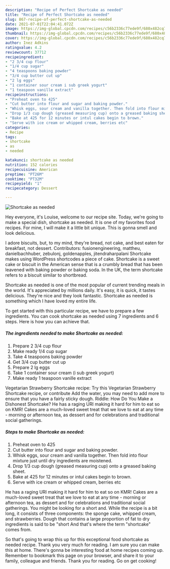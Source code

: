```yaml
---
description: "Recipe of Perfect Shortcake as needed"
title: "Recipe of Perfect Shortcake as needed"
slug: 867-recipe-of-perfect-shortcake-as-needed
date: 2021-07-01T22:04:41.072Z
image: https://img-global.cpcdn.com/recipes/c56b2336c77ede9f/680x482cq70/shortcake-as-needed-recipe-main-photo.jpg
thumbnail: https://img-global.cpcdn.com/recipes/c56b2336c77ede9f/680x482cq70/shortcake-as-needed-recipe-main-photo.jpg
cover: https://img-global.cpcdn.com/recipes/c56b2336c77ede9f/680x482cq70/shortcake-as-needed-recipe-main-photo.jpg
author: Inez Adkins
ratingvalue: 4.2
reviewcount: 37712
recipeingredient:
- "2 3/4 cup flour"
- "1/4 cup sugar"
- "4 teaspoons baking powder"
- "3/4 cup butter cut up"
- "2 lg eggs"
- "1 container sour cream i sub greek yogurt"
- "1 teaspoon vanille extract"
recipeinstructions:
- "Preheat oven to 425"
- "Cut butter into flour and sugar and baking powder."
- "Whisk eggs, sour cream and vanilla together. Then fold into flour mixture just until dry ingredients are moistened."
- "Drop 1/3 cup dough (greased measuring cup) onto a greased baking sheet."
- "Bake at 425 for 12 minutes or intul cakes begin to brown."
- "Serve with ice cream or whipped cream, berries etc"
categories:
- Recipe
tags:
- shortcake
- as
- needed

katakunci: shortcake as needed 
nutrition: 152 calories
recipecuisine: American
preptime: "PT26M"
cooktime: "PT32M"
recipeyield: "1"
recipecategory: Dessert

---
```



![Shortcake as needed](https://img-global.cpcdn.com/recipes/c56b2336c77ede9f/680x482cq70/shortcake-as-needed-recipe-main-photo.jpg)

Hey everyone, it's Louise, welcome to our recipe site. Today, we're going to make a special dish, shortcake as needed. It is one of my favorites food recipes. For mine, I will make it a little bit unique. This is gonna smell and look delicious.

I adore biscuits, but, to my mind, they&#39;re bread, not cake, and best eaten for breakfast, not dessert. Contributors: fusionengineering, mattheu, danielbachhuber, zebulonj, goldenapples, jitendraharpalani Shortcake makes using WordPress shortcodes a piece of cake. Shortcake is a sweet cake or biscuit in the American sense that is a crumbly bread that has been leavened with baking powder or baking soda. In the UK, the term shortcake refers to a biscuit similar to shortbread.

Shortcake as needed is one of the most popular of current trending meals in the world. It's appreciated by millions daily. It's easy, it is quick, it tastes delicious. They're nice and they look fantastic. Shortcake as needed is something which I have loved my entire life.


To get started with this particular recipe, we have to prepare a few ingredients. You can cook shortcake as needed using 7 ingredients and 6 steps. Here is how you can achieve that.

<!--inarticleads1-->

##### The ingredients needed to make Shortcake as needed:

1. Prepare 2 3/4 cup flour
1. Make ready 1/4 cup sugar
1. Take 4 teaspoons baking powder
1. Get 3/4 cup butter cut up
1. Prepare 2 lg eggs
1. Take 1 container sour cream (i sub greek yogurt)
1. Make ready 1 teaspoon vanille extract


Vegetarian Strawberry Shortcake recipe: Try this Vegetarian Strawberry Shortcake recipe, or contribute Add the water, you may need to add more to ensure that you have a fairly sticky dough. Riddle: How Do You Make a Dishonest Shortcake? He has a raging URI making it hard for him to eat so on KMR! Cakes are a much-loved sweet treat that we love to eat at any time - morning or afternoon tea, as dessert and for celebrations and traditional social gatherings. 

<!--inarticleads2-->

##### Steps to make Shortcake as needed:

1. Preheat oven to 425
1. Cut butter into flour and sugar and baking powder.
1. Whisk eggs, sour cream and vanilla together. Then fold into flour mixture just until dry ingredients are moistened.
1. Drop 1/3 cup dough (greased measuring cup) onto a greased baking sheet.
1. Bake at 425 for 12 minutes or intul cakes begin to brown.
1. Serve with ice cream or whipped cream, berries etc


He has a raging URI making it hard for him to eat so on KMR! Cakes are a much-loved sweet treat that we love to eat at any time - morning or afternoon tea, as dessert and for celebrations and traditional social gatherings. You might be looking for a short and. While the recipe is a bit long, it consists of three components: the sponge cake, whipped cream, and strawberries. Dough that contains a large proportion of fat to dry ingredients is said to be &#34;short And that&#39;s where the term &#34;shortcake&#34; comes from. 

So that's going to wrap this up for this exceptional food shortcake as needed recipe. Thank you very much for reading. I am sure you can make this at home. There's gonna be interesting food at home recipes coming up. Remember to bookmark this page on your browser, and share it to your family, colleague and friends. Thank you for reading. Go on get cooking!
